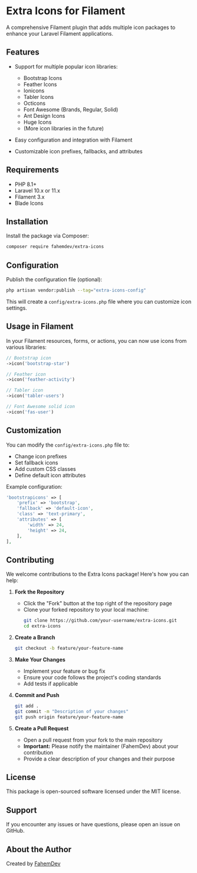 # Extra Icons for Filament

A comprehensive Filament plugin that adds multiple icon packages to enhance your Laravel Filament applications.

## Features

- Support for multiple popular icon libraries:
  - Bootstrap Icons
  - Feather Icons
  - Ionicons
  - Tabler Icons
  - Octicons
  - Font Awesome (Brands, Regular, Solid)
  - Ant Design Icons
  - Huge Icons
  - (More icon libraries in the future)

- Easy configuration and integration with Filament
- Customizable icon prefixes, fallbacks, and attributes

## Requirements

- PHP 8.1+
- Laravel 10.x or 11.x
- Filament 3.x
- Blade Icons

## Installation

Install the package via Composer:

```bash
composer require fahemdev/extra-icons
```

## Configuration

Publish the configuration file (optional):

```bash
php artisan vendor:publish --tag="extra-icons-config"
```

This will create a `config/extra-icons.php` file where you can customize icon settings.

## Usage in Filament

In your Filament resources, forms, or actions, you can now use icons from various libraries:

```php
// Bootstrap icon
->icon('bootstrap-star')

// Feather icon
->icon('feather-activity')

// Tabler icon
->icon('tabler-users')

// Font Awesome solid icon
->icon('fas-user')
```

## Customization

You can modify the `config/extra-icons.php` file to:
- Change icon prefixes
- Set fallback icons
- Add custom CSS classes
- Define default icon attributes

Example configuration:
```php
'bootstrapicons' => [
    'prefix' => 'bootstrap',
    'fallback' => 'default-icon',
    'class' => 'text-primary',
    'attributes' => [
        'width' => 24,
        'height' => 24,
    ],
],
```

## Contributing

We welcome contributions to the Extra Icons package! Here's how you can help:

1. **Fork the Repository**
   - Click the "Fork" button at the top right of the repository page
   - Clone your forked repository to your local machine:
     ```bash
     git clone https://github.com/your-username/extra-icons.git
     cd extra-icons
     ```

2. **Create a Branch**
   ```bash
   git checkout -b feature/your-feature-name
   ```

3. **Make Your Changes**
   - Implement your feature or bug fix
   - Ensure your code follows the project's coding standards
   - Add tests if applicable

4. **Commit and Push**
   ```bash
   git add .
   git commit -m "Description of your changes"
   git push origin feature/your-feature-name
   ```

5. **Create a Pull Request**
   - Open a pull request from your fork to the main repository
   - **Important:** Please notify the maintainer (FahemDev) about your contribution
   - Provide a clear description of your changes and their purpose

## License

This package is open-sourced software licensed under the MIT license.

## Support

If you encounter any issues or have questions, please open an issue on GitHub.

## About the Author

Created by [FahemDev](https://fahemdev.com)
